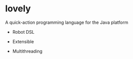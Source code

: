 # lovely

A quick-action programming language for the Java platform

+ Robot DSL

+ Extensible

+ Multithreading

